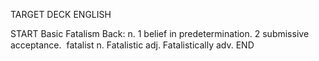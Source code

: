 TARGET DECK
ENGLISH

START
Basic
Fatalism
Back: n. 1 belief in predetermination. 2 submissive acceptance.  fatalist n. Fatalistic adj. Fatalistically adv.
END
